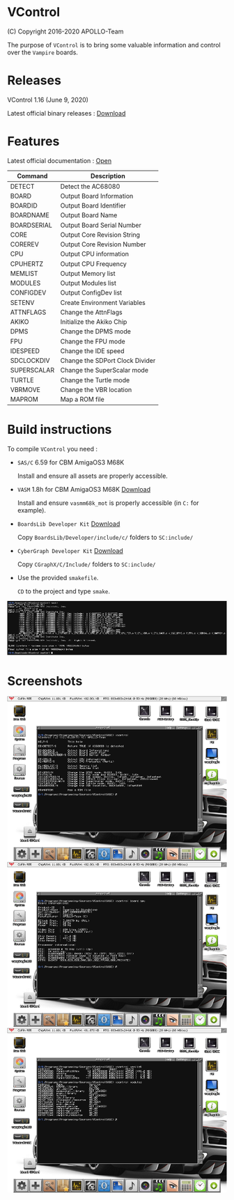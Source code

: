 # VControl

(C) Copyright 2016-2020 APOLLO-Team

The purpose of `VControl` is to bring some valuable information and control over the `Vampire` boards.


# Releases

VControl 1.16 (June 9, 2020)

Latest official binary releases : [Download](https://www.apollo-accelerators.com/wiki/doku.php/saga:updates)


# Features

Latest official documentation : [Open](DOCUMENTATION.md#documentation)


Command | Description
------------ | -------------
DETECT | Detect the AC68080
BOARD | Output Board Information
BOARDID | Output Board Identifier
BOARDNAME | Output Board Name
BOARDSERIAL | Output Board Serial Number
CORE | Output Core Revision String
COREREV | Output Core Revision Number
CPU | Output CPU information
CPUHERTZ | Output CPU Frequency
MEMLIST | Output Memory list
MODULES | Output Modules list
CONFIGDEV | Output ConfigDev list
SETENV | Create Environment Variables
ATTNFLAGS | Change the AttnFlags
AKIKO | Initialize the Akiko Chip
DPMS | Change the DPMS mode
FPU | Change the FPU mode
IDESPEED | Change the IDE speed
SDCLOCKDIV | Change the SDPort Clock Divider
SUPERSCALAR | Change the SuperScalar mode
TURTLE | Change the Turtle mode
VBRMOVE | Change the VBR location
MAPROM | Map a ROM file


# Build instructions

To compile `VControl` you need :

* `SAS/C` 6.59 for CBM AmigaOS3 M68K

  Install and ensure all assets are properly accessible.

* `VASM` 1.8h for CBM AmigaOS3 M68K [Download](http://sun.hasenbraten.de/vasm/bin/rel/vasmm68k_mot_os3.lha)

  Install and ensure `vasmm68k_mot` is properly accessible (in `C:` for example).

* `BoardsLib Developer Kit` [Download](http://aminet.net/dev/misc/CGraphX-DevKit.lha)

  Copy `BoardsLib/Developer/include/c/` folders to `SC:include/`

* `CyberGraph Developer Kit` [Download](http://aminet.net/util/libs/BoardsLib.lha)

  Copy `CGraphX/C/Include/` folders to `SC:include/`

* Use the provided `smakefile`.

  `CD` to the project and type `smake`.

<img src="BuildInstructions.png" />


# Screenshots

<img src="Screenshot01.png" />

<img src="Screenshot02.png" />

<img src="Screenshot03.png" />
